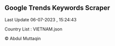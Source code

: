 

## Google Trends Keywords Scraper 
 
Last Update 06-07-2023 , 15:24:43

Country List :
VIETNAM.json



© Abdul Muttaqin 
